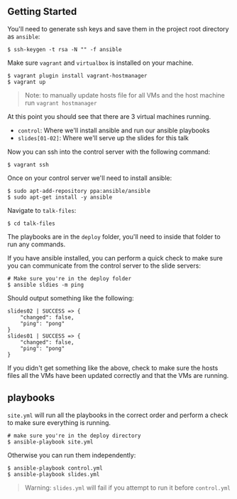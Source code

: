 ## Getting Started

You'll need to generate ssh keys and save them in the project root directory as `ansible`:

    $ ssh-keygen -t rsa -N "" -f ansible

Make sure `vagrant` and `virtualbox` is installed on your machine.

    $ vagrant plugin install vagrant-hostmanager
    $ vagrant up

> Note: to manually update hosts file for all VMs and the host machine run `vagrant hostmanager`

At this point you should see that there are 3 virtual machines running.
 
 - `control`: Where we'll install ansible and run our ansible playbooks
 - `slides[01-02]`: Where we'll serve up the slides for this talk

Now you can ssh into the control server with the following command:

    $ vagrant ssh

Once on your control server we'll need to install ansible:

    $ sudo apt-add-repository ppa:ansible/ansible
    $ sudo apt-get install -y ansible

Navigate to `talk-files`:

    $ cd talk-files

The playbooks are in the `deploy` folder, you'll need to inside that folder to run any commands.

If you have ansible installed, you can perform a quick check to make sure you can communicate from the control server to the slide servers:

    # Make sure you're in the deploy folder
    $ ansible sldies -m ping

Should output something like the following:

    slides02 | SUCCESS => {
        "changed": false, 
        "ping": "pong"
    }
    slides01 | SUCCESS => {
        "changed": false, 
        "ping": "pong"
    }

If you didn't get something like the above, check to make sure the hosts files all the VMs have been updated correctly and that the VMs are running.

## playbooks

`site.yml` will run all the playbooks in the correct order and perform a check to make sure everything is running.

    # make sure you're in the deploy directory
    $ ansible-playbook site.yml

Otherwise you can run them independently:

    $ ansible-playbook control.yml
    $ ansible-playbook slides.yml

> Warning: `slides.yml` will fail if you attempt to run it before `control.yml`
